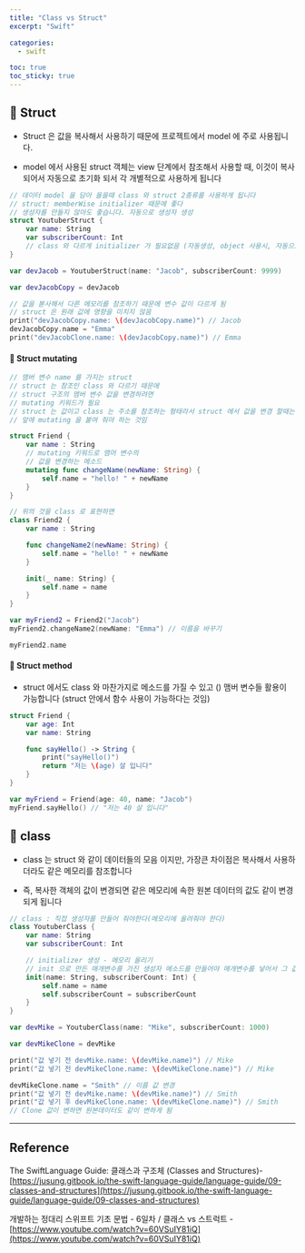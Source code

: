 ```yaml
---
title: "Class vs Struct"
excerpt: "Swift"

categories:
  - swift

toc: true
toc_sticky: true
---
```


## 🔷 Struct

- Struct 은 값을 복사해서 사용하기 때문에 프로젝트에서 model 에 주로 사용됩니다.

- model 에서 사용된 struct 객체는 view 단계에서 참조해서 사용할 때, 이것이 복사되어서 자동으로 초기화 되서 각 개별적으로 사용하게 됩니다

```swift
// 데이터 model 을 담아 올을때 class 와 struct 2종류를 사용하게 됩니다
// struct: memberWise initializer 때문에 좋다
// 생성자를 만들지 않아도 좋습니다. 자동으로 생성자 생성
struct YoutuberStruct {
	var name: String
	var subscriberCount: Int
	// class 와 다르게 initializer 가 필요없음 (자동생성, object 사용시, 자동으로 메모리에 등록됨 )
}

var devJacob = YoutuberStruct(name: "Jacob", subscriberCount: 9999)

var devJacobCopy = devJacob

// 값을 볻사해서 다른 메모리를 참조하기 때문에 변수 값이 다르게 됨
// struct 은 원래 값에 영향을 미치지 않음
print("devJacobCopy.name: \(devJacobCopy.name)") // Jacob
devJacobCopy.name = "Emma"
print("devJacobClone.name: \(devJacobCopy.name)") // Emma

```

#### 🔶 Struct mutating

```swift
// 맴버 변수 name 를 가지는 struct
// struct 는 참조인 class 와 다르기 때문에
// struct 구조의 맴버 변수 값을 변경하려면
// mutating 키워드가 필요
// struct 는 값이고 class 는 주소를 참조하는 형태라서 struct 에서 값을 변경 할때는
// 앞에 mutating 을 붙여 줘야 하는 것임

struct Friend {
	var name : String
	// mutating 키워드로 맴머 변수의
	// 값을 변경하는 메소드
	mutating func changeName(newName: String) {
		self.name = "hello! " + newName
	}
}

// 위의 것을 class 로 표현하면
class Friend2 {
	var name : String

	func changeName2(newName: String) {
		self.name = "hello! " + newName
	}

	init(_ name: String) {
		self.name = name
	}
}

var myFriend2 = Friend2("Jacob")
myFriend2.changeName2(newName: "Emma") // 이름을 바꾸기

myFriend2.name

```

#### 🔶 Struct method

- struct 에서도 class 와 마찬가지로 메소드를 가질 수 있고 () 맴버 변수들 활용이 가능합니다 (struct 안에서 함수 사용이 가능하다는 것임)

```swift
struct Friend {
	var age: Int
	var name: String

	func sayHello() -> String {
		print("sayHello()")
		return "저는 \(age) 살 입니다"
	}
}

var myFriend = Friend(age: 40, name: "Jacob")
myFriend.sayHello() // "저는 40 살 입니다"
```

## 🔷 class

- class 는 struct 와 같이 데이터들의 모음 이지만, 가장큰 차이점은 복사해서 사용하더라도 같은 메모리를 참조합니다

- 즉, 복사한 객체의 값이 변경되면 같은 메모리에 속한 원본 데이터의 값도 같이 변경되게 됩니다

```swift
// class : 직접 생성자를 만들어 줘야한다(메모리에 올려줘야 한다)
class YoutuberClass {
	var name: String
	var subscriberCount: Int

	// initializer 생성 - 메모리 올리기
	// init 으로 만든 매개변수를 가진 생성자 메소드를 만들어야 매개변수를 넣어서 그 값을 가진 객체(object)를 만들 수 있다
	init(name: String, subscriberCount: Int) {
		self.name = name
		self.subscriberCount = subscriberCount
	}
}

var devMike = YoutuberClass(name: "Mike", subscriberCount: 1000)

var devMikeClone = devMike

print("값 넣기 전 devMike.name: \(devMike.name)") // Mike
print("값 넣기 전 devMikeClone.name: \(devMikeClone.name)") // Mike

devMikeClone.name = "Smith" // 이름 값 변경
print("값 넣기 전 devMike.name: \(devMike.name)") // Smith
print("값 넣기 후 devMikeClone.name: \(devMikeClone.name)") // Smith
// Clone 값이 변하면 원본데이터도 같이 변하게 됨
```

---

<!-- 🔶 🔷 📌 🔑  -->

## Reference

The SwiftLanguage Guide: 클래스과 구조체 (Classes and Structures)- [https://jusung.gitbook.io/the-swift-language-guide/language-guide/09-classes-and-structures](https://jusung.gitbook.io/the-swift-language-guide/language-guide/09-classes-and-structures)

개발하는 정대리 스위프트 기초 문법 - 6일차 / 클래스 vs 스트럭트 - [https://www.youtube.com/watch?v=60VSuIY81iQ](https://www.youtube.com/watch?v=60VSuIY81iQ)
